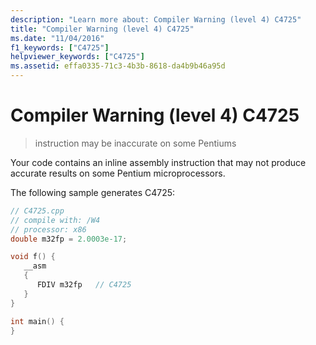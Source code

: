 ```yaml
---
description: "Learn more about: Compiler Warning (level 4) C4725"
title: "Compiler Warning (level 4) C4725"
ms.date: "11/04/2016"
f1_keywords: ["C4725"]
helpviewer_keywords: ["C4725"]
ms.assetid: effa0335-71c3-4b3b-8618-da4b9b46a95d
---
```

# Compiler Warning (level 4) C4725

> instruction may be inaccurate on some Pentiums

Your code contains an inline assembly instruction that may not produce accurate results on some Pentium microprocessors.

The following sample generates C4725:

```cpp
// C4725.cpp
// compile with: /W4
// processor: x86
double m32fp = 2.0003e-17;

void f() {
   __asm
   {
      FDIV m32fp   // C4725
   }
}

int main() {
}
```
